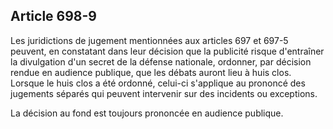 Article 698-9
----
Les juridictions de jugement mentionnées aux articles 697 et 697-5 peuvent, en
constatant dans leur décision que la publicité risque d'entraîner la divulgation
d'un secret de la défense nationale, ordonner, par décision rendue en audience
publique, que les débats auront lieu à huis clos. Lorsque le huis clos a été
ordonné, celui-ci s'applique au prononcé des jugements séparés qui peuvent
intervenir sur des incidents ou exceptions.

La décision au fond est toujours prononcée en audience publique.
